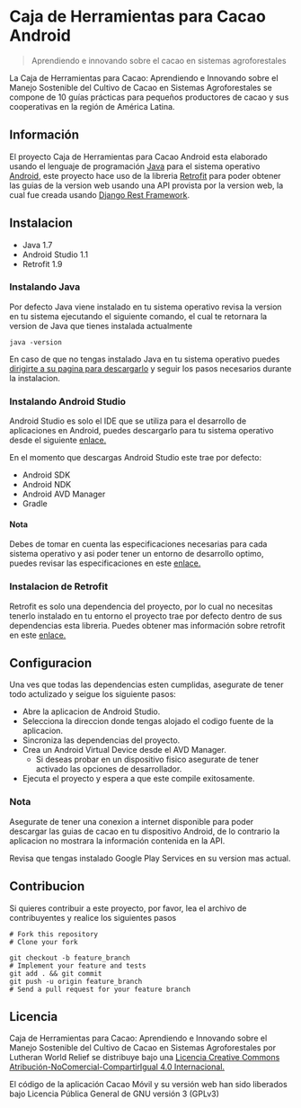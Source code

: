 Caja de Herramientas para Cacao Android
===============
> Aprendiendo e innovando sobre el cacao en sistemas agroforestales

La Caja de Herramientas para Cacao: Aprendiendo e Innovando sobre el Manejo Sostenible del Cultivo de Cacao en Sistemas Agroforestales se compone de 10 guías prácticas para pequeños productores de cacao y sus cooperativas en la región de América Latina.

## Información

El proyecto Caja de Herramientas para Cacao Android esta elaborado usando el lenguaje de programación [Java](http://www.java.com/es/about/) para el sistema operativo [Android](http://www.android.com/), este proyecto hace uso de la libreria [Retrofit](http://square.github.io/retrofit/) para poder obtener las guias de la version web usando una API provista por la version web, la cual fue creada usando [Django Rest Framework](http://www.django-rest-framework.org/).

## Instalacion

* Java 1.7
* Android Studio 1.1
* Retrofit 1.9

### Instalando Java

Por defecto Java viene instalado en tu sistema operativo revisa la version en tu sistema ejecutando el siguiente comando, el cual te retornara la version de Java que tienes instalada actualmente

	java -version

En caso de que no tengas instalado Java en tu sistema operativo puedes [dirigirte a su pagina para descargarlo](http://www.java.com/es/download/) y seguir los pasos necesarios durante la instalacion.

### Instalando Android Studio

Android Studio es solo el IDE que se utiliza para el desarrollo de aplicaciones en Android, puedes descargarlo para tu sistema operativo desde el siguiente [enlace.](https://developer.android.com/sdk/index.html)

En el momento que descargas Android Studio este trae por defecto:

* Android SDK
* Android NDK
* Android AVD Manager
* Gradle

#### Nota

Debes de tomar en cuenta las especificaciones necesarias para cada sistema operativo y asi poder tener un entorno de desarrollo optimo, puedes revisar las especificaciones en este [enlace.](https://developer.android.com/sdk/index.html#Requirements)

### Instalacion de Retrofit

Retrofit es solo una dependencia del proyecto, por lo cual no necesitas tenerlo instalado en tu entorno el proyecto trae por defecto dentro de sus dependencias esta libreria. Puedes obtener mas información sobre retrofit en este [enlace.](http://square.github.io/retrofit/)

## Configuracion

Una ves que todas las dependencias esten cumplidas, asegurate de tener todo actulizado y seigue los siguiente pasos:

* Abre la aplicacion de Android Studio.
* Selecciona la direccion donde tengas alojado el codigo fuente de la aplicacion.
* Sincroniza las dependencias del proyecto.
* Crea un Android Virtual Device desde el AVD Manager.
    * Si deseas probar en un dispositivo fisico asegurate de tener activado las opciones de desarrollador.
* Ejecuta el proyecto y espera a que este compile exitosamente.

### Nota

Asegurate de tener una conexion a internet disponible para poder descargar las guias de cacao en tu dispositivo Android, de lo contrario la aplicacion no mostrara la información contenida en la API.

Revisa que tengas instalado Google Play Services en su version mas actual.


## Contribucion

Si quieres contribuir a este proyecto, por favor, lea el archivo de contribuyentes y realice los siguientes pasos

    # Fork this repository
    # Clone your fork

    git checkout -b feature_branch
    # Implement your feature and tests
    git add . && git commit
    git push -u origin feature_branch
    # Send a pull request for your feature branch

## Licencia

Caja de Herramientas para Cacao: Aprendiendo e Innovando sobre el Manejo Sostenible del Cultivo de Cacao en Sistemas Agroforestales por Lutheran World Relief se distribuye bajo una [Licencia Creative Commons Atribución-NoComercial-CompartirIgual 4.0 Internacional.](http://creativecommons.org/licenses/by-nc-sa/4.0/deed.es)

El código de la aplicación Cacao Móvil y su versión web han sido liberados bajo Licencia Pública General de GNU versión 3 (GPLv3)
